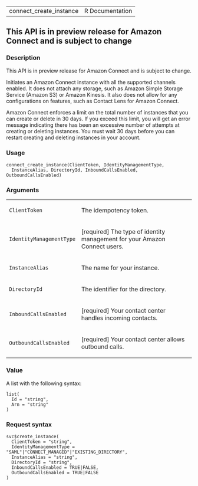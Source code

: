 <table style="width: 100%;">
<tbody>
<tr class="odd">
<td>connect_create_instance</td>
<td style="text-align: right;">R Documentation</td>
</tr>
</tbody>
</table>

## This API is in preview release for Amazon Connect and is subject to change

### Description

This API is in preview release for Amazon Connect and is subject to
change.

Initiates an Amazon Connect instance with all the supported channels
enabled. It does not attach any storage, such as Amazon Simple Storage
Service (Amazon S3) or Amazon Kinesis. It also does not allow for any
configurations on features, such as Contact Lens for Amazon Connect.

Amazon Connect enforces a limit on the total number of instances that
you can create or delete in 30 days. If you exceed this limit, you will
get an error message indicating there has been an excessive number of
attempts at creating or deleting instances. You must wait 30 days before
you can restart creating and deleting instances in your account.

### Usage

    connect_create_instance(ClientToken, IdentityManagementType,
      InstanceAlias, DirectoryId, InboundCallsEnabled, OutboundCallsEnabled)

### Arguments

<table>
<colgroup>
<col style="width: 35%" />
<col style="width: 65%" />
</colgroup>
<tbody>
<tr class="odd">
<td><code
id="connect_create_instance_:_ClientToken">ClientToken</code></td>
<td><p>The idempotency token.</p></td>
</tr>
<tr class="even">
<td><code
id="connect_create_instance_:_IdentityManagementType">IdentityManagementType</code></td>
<td><p>[required] The type of identity management for your Amazon
Connect users.</p></td>
</tr>
<tr class="odd">
<td><code
id="connect_create_instance_:_InstanceAlias">InstanceAlias</code></td>
<td><p>The name for your instance.</p></td>
</tr>
<tr class="even">
<td><code
id="connect_create_instance_:_DirectoryId">DirectoryId</code></td>
<td><p>The identifier for the directory.</p></td>
</tr>
<tr class="odd">
<td><code
id="connect_create_instance_:_InboundCallsEnabled">InboundCallsEnabled</code></td>
<td><p>[required] Your contact center handles incoming
contacts.</p></td>
</tr>
<tr class="even">
<td><code
id="connect_create_instance_:_OutboundCallsEnabled">OutboundCallsEnabled</code></td>
<td><p>[required] Your contact center allows outbound calls.</p></td>
</tr>
</tbody>
</table>

### Value

A list with the following syntax:

    list(
      Id = "string",
      Arn = "string"
    )

### Request syntax

    svc$create_instance(
      ClientToken = "string",
      IdentityManagementType = "SAML"|"CONNECT_MANAGED"|"EXISTING_DIRECTORY",
      InstanceAlias = "string",
      DirectoryId = "string",
      InboundCallsEnabled = TRUE|FALSE,
      OutboundCallsEnabled = TRUE|FALSE
    )
